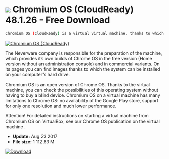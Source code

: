 # ![](https://cdn.softexe.net/static/icon/2/chromium-os-cloudready-10876.png) Chromium OS (CloudReady) 48.1.26 - Free Download

```sh
Chromium OS (CloudReady) is a virtual virtual machine, thanks to which you can run an operating system based on the Chromium browser using a manager (eg VirtualBox).
```
[![Chromium OS (CloudReady)](https:https://tse2.mm.bing.net/th?id=OIP.uw2ovM7RZXeys_Tw7sWkSQHaEK&pid=Api)](https://softexe.net/win/system/virtualization/chromium-os-cloudready:pRhgf.html)

The Neverware company is responsible for the preparation of the machine, which provides its own builds of Chrome OS in the free version (Home version without an administration console) and in commercial variants. On its pages you can find images thanks to which the system can be installed on your computer's hard drive.
 
 Chromium OS is an open version of Chrome OS. Thanks to the virtual machine, you can check the possibilities of this operating system without having to buy a blind device. Chromium OS on a virtual machine has many limitations to Chrome OS: no availability of the Google Play store, support for only one resolution and much lower performance.
 
 Attention!
 For detailed instructions on starting a virtual machine from Chromium OS on VirtualBox, see our Chrome OS publication on the virtual machine .


- **Update:** Aug 23 2017
- **File size:** 1 112.83 M

[![Download](https://cdn.softexe.net/static/img/download.png)](https://softexe.net/win/system/virtualization/chromium-os-cloudready:pRhgf.html)

